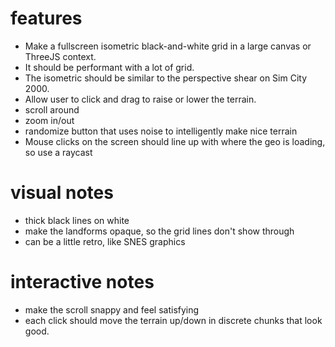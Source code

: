 # features

- Make a fullscreen isometric black-and-white grid in a large canvas or ThreeJS context.
- It should be performant with a lot of grid.
- The isometric should be similar to the perspective shear on Sim City 2000.
- Allow user to click and drag to raise or lower the terrain.
- scroll around
- zoom in/out
- randomize button that uses noise to intelligently make nice terrain
- Mouse clicks on the screen should line up with where the geo is loading, so use a raycast

# visual notes
- thick black lines on white
- make the landforms opaque, so the grid lines don't show through
- can be a little retro, like SNES graphics

# interactive notes
- make the scroll snappy and feel satisfying
- each click should move the terrain up/down in discrete chunks that look good.